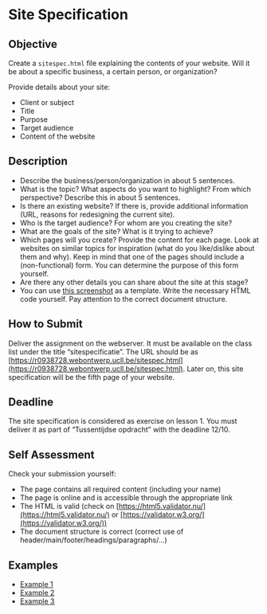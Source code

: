 # Site Specification

## Objective

Create a `sitespec.html` file explaining the contents of your website. Will it be about a specific business, a certain person, or organization?

Provide details about your site:
- Client or subject
- Title
- Purpose
- Target audience
- Content of the website

## Description

- Describe the business/person/organization in about 5 sentences.
- What is the topic? What aspects do you want to highlight? From which perspective? Describe this in about 5 sentences.
- Is there an existing website? If there is, provide additional information (URL, reasons for redesigning the current site).
- Who is the target audience? For whom are you creating the site?
- What are the goals of the site? What is it trying to achieve?
- Which pages will you create? Provide the content for each page. Look at websites on similar topics for inspiration (what do you like/dislike about them and why). Keep in mind that one of the pages should include a (non-functional) form. You can determine the purpose of this form yourself.
- Are there any other details you can share about the site at this stage?
- You can use [this screenshot](sitespecTemplate.png) as a template. Write the necessary HTML code yourself. Pay attention to the correct document structure.

## How to Submit

Deliver the assignment on the webserver. It must be available on the class list under the title “sitespecificatie”. The URL should be as [https://r0938728.webontwerp.ucll.be/sitespec.html](https://r0938728.webontwerp.ucll.be/sitespec.html).
Later on, this site specification will be the fifth page of your website.

## Deadline

The site specification is considered as exercise on lesson 1. You must deliver it as part of “Tussentijdse opdracht” with the deadline 12/10.

## Self Assessment

Check your submission yourself:
- The page contains all required content (including your name)
- The page is online and is accessible through the appropriate link
- The HTML is valid (check on [https://html5.validator.nu/](https://html5.validator.nu/) or [https://validator.w3.org/](https://validator.w3.org/))
- The document structure is correct (correct use of header/main/footer/headings/paragraphs/...)

## Examples

- [Example 1](https://webontwerp.ucll.be/Ti-Front-end/goedeSites/VanHooydonckMaxim/sitespec.html)
- [Example 2](https://webontwerp.ucll.be/Ti-Front-end/goedeSites/sempelsStef/sitespec.html)
- [Example 3](https://webontwerp.ucll.be/Ti-Front-end/goedeSites/vanZomerenJenthe/sitespec.html)
